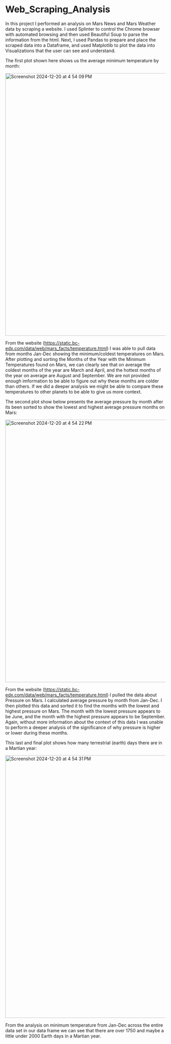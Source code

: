# Web_Scraping_Analysis

In this project I performed an analysis on Mars News and Mars Weather data by scraping a website. I used Splinter to control the Chrome browser with automated browsing and then used Beautiful Soup to parse the information from the html. Next, I used Pandas to prepare and place the scraped data into a Dataframe, and used Matplotlib to plot the data into Visualizations that the user can see and understand.

The first plot shown here shows us the average minimum temperature by month:

<img width="823" alt="Screenshot 2024-12-20 at 4 54 09 PM" src="https://github.com/user-attachments/assets/ce127110-30b0-48d5-81df-7c7ef6b637bf" />

From the website (https://static.bc-edx.com/data/web/mars_facts/temperature.html) I was able to pull data from months Jan-Dec showing the minimum/coldest temperatures on Mars. After plotting and sorting the Months of the Year with the Minimum Temperatures found on Mars, we can clearly see that on average the coldest months of the year are March and April, and the hottest months of the year on average are August and September. We are not provided enough imformation to be able to figure out why these months are colder than others. If we did a deeper analysis we might be able to compare these temperatures to other planets to be able to give us more context.



The second plot show below presents the average pressure by month after its been sorted to show the lowest and highest average pressure months on Mars:

<img width="823" alt="Screenshot 2024-12-20 at 4 54 22 PM" src="https://github.com/user-attachments/assets/05be4c75-a638-4ff4-bf61-bf8f8faaf6bd" />

From the website (https://static.bc-edx.com/data/web/mars_facts/temperature.html) I pulled the data about Pressure on Mars. I calculated average pressure by month from Jan-Dec. I then plotted this data and sorted it to find the months with the lowest and highest pressure on Mars. The month with the lowest pressure appears to be June, and the month with the highest pressure appears to be September. Again, without more information about the context of this data I was unable to perform a deeper analysis of the significance of why pressure is higher or lower during these months.



This last and final plot shows how many terrestrial (earth) days there are in a Martian year:

<img width="823" alt="Screenshot 2024-12-20 at 4 54 31 PM" src="https://github.com/user-attachments/assets/8a63b749-31ec-48bd-88a3-9e94eb517136" />

From the analysis on minimum temperature from Jan-Dec across the entire data set in our data frame we can see that there are over 1750 and maybe a little under 2000 Earth days in a Martian year. 



